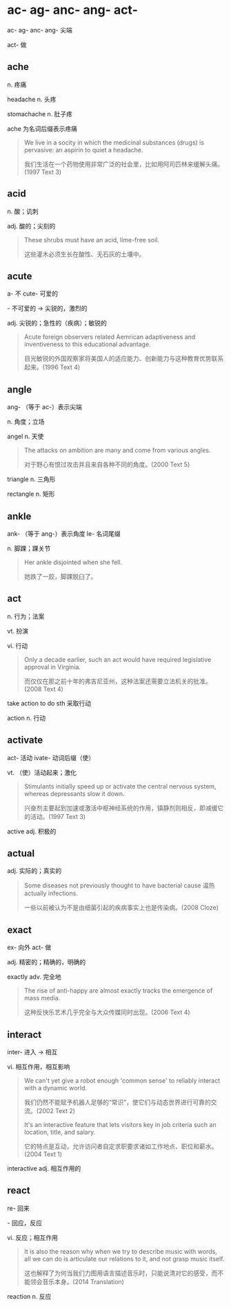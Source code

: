 # ac- ag- anc- ang- act-

ac- ag- anc- ang- 尖端

act- 做

## ache

n. 疼痛

headache n. 头疼

stomachache n. 肚子疼

ache 为名词后缀表示疼痛

> We live in a socity in which the medicinal substances (drugs) is pervasive: an aspirin to quiet a headache.
>
> 我们生活在一个药物使用非常广泛的社会里，比如用阿司匹林来缓解头痛。(1997 Text 3)

## acid

n. 酸；讥刺

adj. 酸的；尖刻的

> These shrubs must have an acid, lime-free soil.
>
> 这些灌木必须生长在酸性、无石灰的土壤中。

## acute

a- 不 cute- 可爱的

\- 不可爱的 -> 尖锐的，激烈的

adj. 尖锐的；急性的（疾病）；敏锐的

> Acute foreign observers related Aemrican adaptiveness and inventiveness to this educational advantage.
>
> 目光敏锐的外国观察家将美国人的适应能力、创新能力与这种教育优势联系起来。(1996 Text 4)

## angle

ang- （等于 ac-）表示尖端

n. 角度；立场

angel n. 天使

> The attacks on ambition are many and come from various angles.
>
> 对于野心有恨过攻击并且来自各种不同的角度。(2000 Text 5)

triangle n. 三角形

rectangle n. 矩形

## ankle

ank- （等于 ang-）表示角度 le- 名词尾缀

n. 脚踝；踝关节

> Her ankle disjointed when she fell.
>
> 她跌了一跤，脚踝脱臼了。

## act

n. 行为；法案

vt. 扮演

vi. 行动

> Only a decade earlier, such an act would have required legislative approval in Virginia.
>
> 而仅仅在那之前十年的弗吉尼亚州，这种法案还需要立法机关的批准。(2008 Text 4)

take action to do sth 采取行动

action n. 行动

## activate

act- 活动 ivate- 动词后缀（使）

vt. （使）活动起来；激化

> Stimulants initially speed up or activate the central nervous system, whereas depressants slow it down.
>
> 兴奋剂主要起到加速或激活中枢神经系统的作用，镇静剂则相反，即减缓它的活动。(1997 Text 3)

active adj. 积极的

## actual

adj. 实际的；真实的

> Some diseases not previously thought to have bacterial cause 温热 actually infections.
>
> 一些以前被认为不是由细菌引起的疾病事实上也是传染病。(2008 Cloze)

## exact

ex- 向外 act- 做

adj. 精密的；精确的，明确的

exactly adv. 完全地

> The rise of anti-happy are almost exactly tracks the emergence of mass media.
>
> 这种反快乐艺术几乎完全与大众传媒同时出现。(2006 Text 4)

## interact

inter- 进入 -> 相互

vi. 相互作用，相互影响

> We can't yet give a robot enough 'common sense' to reliably interact with a dynamic world.
>
> 我们仍然不能赋予机器人足够的“常识”，使它们与动态世界进行可靠的交流。(2002 Text 2)
>
> It's an interactive feature that lets visitors key in job criteria such an location, title, and salary.
>
> 它的特点是互动，允许访问者自定求职要求诸如工作地点、职位和薪水。(2004 Text 1)

interactive adj. 相互作用的

## react

re- 回来

\- 回应，反应

vi. 反应；相互作用

> It is also the reason why when we try to describe music with words, all we can do is articulate our relations to it, and not grasp music itself.
>
> 这也解释了为何当我们力图用语言描述音乐时，只能说清对它的感受，而不能领会音乐本身。(2014 Translation)

reaction n. 反应
